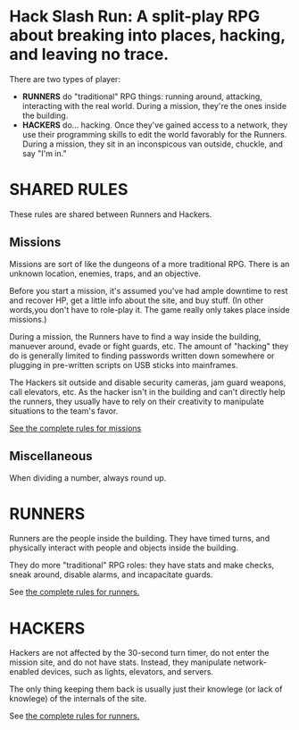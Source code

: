 # Hack Slash Run: A split-play RPG about breaking into places, hacking, and leaving no trace.

There are two types of player:

*   **RUNNERS** do "traditional" RPG things: running around, attacking, interacting with the real world. During a mission, they're the ones inside the building.
*   **HACKERS** do… hacking. Once they've gained access to a network, they use their programming skills to edit the world favorably for the Runners. During a mission, they sit in an inconspicous van outside, chuckle, and say "I'm in."

# SHARED RULES

These rules are shared between Runners and Hackers.

## Missions

Missions are sort of like the dungeons of a more traditional RPG. There is an unknown location, enemies, traps, and an objective.

Before you start a mission, it's assumed you've had ample downtime to rest and recover HP, get a little info about the site, and buy stuff. (In other words,you don't have to role-play it. The game really only takes place inside missions.)

During a mission, the Runners have to find a way inside the building, manuever around, evade or fight guards, etc. The amount of "hacking" they do is generally limited to finding passwords written down somewhere or plugging in pre-written scripts on USB sticks into mainframes.

The Hackers sit outside and disable security cameras, jam guard weapons, call elevators, etc. As the hacker isn't in the building and can't directly help the runners, they usually have to rely on their creativity to manipulate situations to the team's favor.

[See the complete rules for missions](mission.html)

## Miscellaneous

When dividing a number, always round up.

# RUNNERS

Runners are the people inside the building. They have timed turns, and physically interact with people and objects inside the building.

They do more "traditional" RPG roles: they have stats and make checks, sneak around, disable alarms, and incapacitate guards.

See [the complete rules for runners.](runners.html)

# HACKERS

Hackers are not affected by the 30-second turn timer, do not enter the mission site, and do not have stats. Instead, they manipulate network-enabled devices, such as lights, elevators, and servers.

The only thing keeping them back is usually just their knowlege (or lack of knowlege) of the internals of the site.

See [the complete rules for runners.](hacking.html)